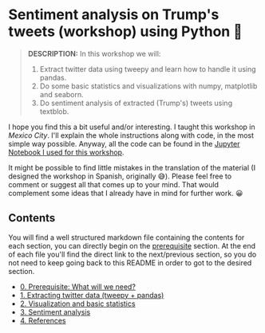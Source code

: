 # Sentiment analysis on Trump's tweets (workshop) using Python 🐍

> **DESCRIPTION:**
>In this workshop we will:
>1. Extract twitter data using tweepy and learn how to handle it using pandas.
>2. Do some basic statistics and visualizations with numpy, matplotlib and seaborn.
>3. Do sentiment analysis of extracted (Trump's) tweets using textblob.

I hope you find this a bit useful and/or interesting. I taught this workshop in *Mexico City*. I'll explain the whole instructions along with code, in the most simple way possible. Anyway, all the code can be found in the [Jupyter Notebook I used for this workshop](https://github.com/RodolfoFerro/pandas_twitter/blob/master/Minado%20de%20datos%20en%20Twitter.ipynb).

It might be possible to find little mistakes in the translation of the material (I designed the workshop in Spanish, originally 😅). Please feel free to comment or suggest all that comes up to your mind. That would complement some ideas that I already have in mind for further work. 😀

## Contents

You will find a well structured markdown file containing the contents for each section, you can directly begin on the [prerequisite](https://github.com/RodolfoFerro/pandas_twitter/blob/master/00-prerequisite.md) section. At the end of each file you'll find the direct link to the next/previous section, so you do not need to keep going back to this README in order to got to the desired section.

* [0. Prerequisite: What will we need?](https://github.com/RodolfoFerro/pandas_twitter/blob/master/00-prerequisite.md)
* [1. Extracting twitter data (tweepy + pandas)](https://github.com/RodolfoFerro/pandas_twitter/blob/master/01-extracting-data.md)
* [2. Visualization and basic statistics](https://github.com/RodolfoFerro/pandas_twitter/blob/master/02-visualization.md)
* [3. Sentiment analysis](https://github.com/RodolfoFerro/pandas_twitter/blob/master/03-sentiment-analysis.md)
* [4. References](https://github.com/RodolfoFerro/pandas_twitter/blob/master/04-references.md)
